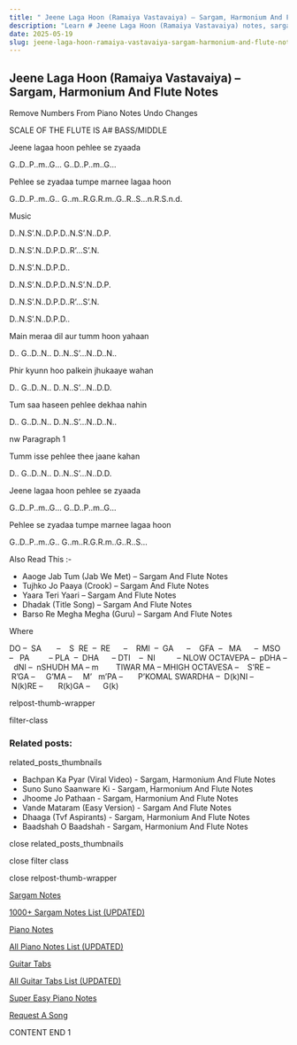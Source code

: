 ```yaml
---
title: " Jeene Laga Hoon (Ramaiya Vastavaiya) – Sargam, Harmonium And Flute Notes"
description: "Learn # Jeene Laga Hoon (Ramaiya Vastavaiya) notes, sargam, harmonium notations and flute notes. Easy step-by-step tutorial for beginners."
date: 2025-05-19
slug: jeene-laga-hoon-ramaiya-vastavaiya-sargam-harmonium-and-flute-notes
---
```


## Jeene Laga Hoon (Ramaiya Vastavaiya) – Sargam, Harmonium And Flute Notes

Remove Numbers From Piano Notes
Undo Changes

SCALE OF THE FLUTE IS A# BASS/MIDDLE

Jeene lagaa hoon pehlee se zyaada

G..D..P..m..G… G..D..P..m..G…

Pehlee se zyadaa tumpe marnee lagaa hoon

G..D..P..m..G.. G..m..R.G.R.m..G..R..S…n.R.S.n.d.

Music

D..N.S’.N..D.P.D..N.S’.N..D.P.

D..N.S’.N..D.P.D..R’…S’.N.

D..N.S’.N..D.P.D..

D..N.S’.N..D.P.D..N.S’.N..D.P.

D..N.S’.N..D.P.D..R’…S’.N.

D..N.S’.N..D.P.D..

Main meraa dil aur tumm hoon yahaan

D.. G..D..N.. D..N..S’…N..D..N..

Phir kyunn hoo palkein jhukaaye wahan

D.. G..D..N.. D..N..S’…N..D.D.

Tum saa haseen pehlee dekhaa nahin

D.. G..D..N.. D..N..S’…N..D..N..

nw Paragraph 1

Tumm isse pehlee thee jaane kahan

D.. G..D..N.. D..N..S’…N..D.D.

Jeene lagaa hoon pehlee se zyaada

G..D..P..m..G… G..D..P..m..G…

Pehlee se zyadaa tumpe marnee lagaa hoon

G..D..P..m..G.. G..m..R.G.R.m..G..R..S…

Also Read This :-

- Aaoge Jab Tum (Jab We Met) – Sargam And Flute Notes
- Tujhko Jo Paaya (Crook) – Sargam And Flute Notes
- Yaara Teri Yaari – Sargam And Flute Notes
- Dhadak (Title Song) – Sargam And Flute Notes
- Barso Re Megha Megha (Guru) – Sargam And Flute Notes

Where

DO –  SA       –    S  RE  –  RE      –    RMI  –  GA      –    GFA  –   MA      –  MSO  –   PA         – PLA  –  DHA      – DTI    –  NI          – NLOW OCTAVEPA –  pDHA –  dNI –  nSHUDH MA – m        TIWAR MA – MHIGH OCTAVESA –    S’RE –     R’GA –     G’MA –     M’   m’PA –       P’KOMAL SWARDHA –  D(k)NI –       N(k)RE –       R(k)GA –      G(k)

relpost-thumb-wrapper

filter-class

### Related posts:

related_posts_thumbnails

- Bachpan Ka Pyar (Viral Video) - Sargam, Harmonium And Flute Notes
- Suno Suno Saanware Ki - Sargam, Harmonium And Flute Notes
- Jhoome Jo Pathaan - Sargam, Harmonium And Flute Notes
- Vande Mataram (Easy Version) - Sargam And Flute Notes
- Dhaaga (Tvf Aspirants) - Sargam, Harmonium And Flute Notes
- Baadshah O Baadshah - Sargam, Harmonium And Flute Notes

close related_posts_thumbnails

close filter class

close relpost-thumb-wrapper

[Sargam Notes](/sargam-notes.html)

[1000+ Sargam Notes List (UPDATED)](/all-songs-list-sargam-notes.html)

[Piano Notes](/piano-notes.html)

[All Piano Notes List (UPDATED)](/all-songs-list-piano-notes.html)

[Guitar Tabs](/guitar-tabs.html)

[All Guitar Tabs List (UPDATED)](/all-songs-list-guitar-tabs.html)

[Super Easy Piano Notes](https://studywall.in/)

[Request A Song](/request-a-song.html)

CONTENT END 1
